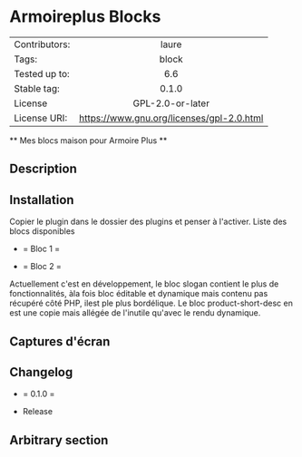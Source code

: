 # Armoireplus Blocks 

| | |
|--- | :-:|
|Contributors:   | laure|
|Tags:     |block |
|Tested up to:      | 6.6|
| Stable tag:| 0.1.0|
| License| GPL-2.0-or-later|
|License URI: | https://www.gnu.org/licenses/gpl-2.0.html|



** Mes blocs maison pour Armoire Plus **

## Description  



## Installation  

Copier le plugin dans le dossier des plugins et penser à l'activer.
 Liste des blocs disponibles 

- = Bloc 1  =


- = Bloc 2  =


Actuellement c'est en développement, le bloc slogan contient le plus de fonctionnalités, àla fois bloc éditable et dynamique mais contenu pas récupéré côté PHP, ilest ple plus bordélique.
Le bloc product-short-desc en est une copie mais allégée de l'inutile qu'avec le rendu dynamique.

## Captures d'écran 



## Changelog  

- = 0.1.0 =
* Release

## Arbitrary section

